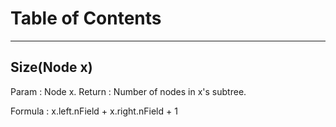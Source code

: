 # Table of Contents
---

## <a name="size">Size(Node x)</a>
Param : Node x.
Return : Number of nodes in x's subtree.

Formula : x.left.nField + x.right.nField + 1
